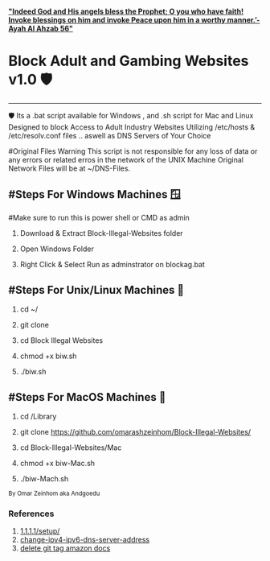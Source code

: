 #### <quote>["Indeed God and His angels bless the Prophet; O you who have faith! Invoke blessings on him and invoke Peace upon him in a worthy manner.’- Ayah Al Ahzab 56"](https://www.islamawakened.com/quran/33/56/)</qutore>

# Block Adult and Gambing Websites v1.0 🛡️                                                                                   
---------
🛡️ Its a .bat script available for Windows , and .sh script for Mac and Linux
Designed to block Access to Adult Industry Websites Utilizing /etc/hosts & /etc/resolv.conf files .. aswell as DNS Servers of Your Choice

#Original Files Warning 
This script is not responsible for any loss of data or any errors or related erros in the network of the UNIX Machine
Original Network Files will be at ~/DNS-Files.

#Steps For Windows Machines 🪟
-------------------------------------------------
#Make sure to run this is power shell or CMD as admin

1.  Download & Extract Block-Illegal-Websites folder

2. Open Windows Folder

3. Right Click & Select Run as adminstrator on blockag.bat 


#Steps For Unix/Linux Machines 🐧
-------------------------------------------------
1. cd ~/ 

2. git clone 

3. cd Block Illegal Websites

3. chmod +x biw.sh

4. ./biw.sh


#Steps For MacOS Machines 🍎
-------------------------------------------------

1.  cd /Library

2.  git clone https://github.com/omarashzeinhom/Block-Illegal-Websites/

3.  cd Block-Illegal-Websites/Mac

4.  chmod +x biw-Mac.sh

5.  ./biw-Mach.sh

<small>
  By Omar Zeinhom aka Andgoedu 
  </small>

 


### References
1. [1.1.1.1/setup/](https://developers.cloudflare.com/1.1.1.1/setup/)
2. [change-ipv4-ipv6-dns-server-address](https://www.tenforums.com/tutorials/77444-change-ipv4-ipv6-dns-server-address-windows.html)
3. [delete git tag amazon docs](https://docs.aws.amazon.com/codecommit/latest/userguide/how-to-delete-tag.html)
